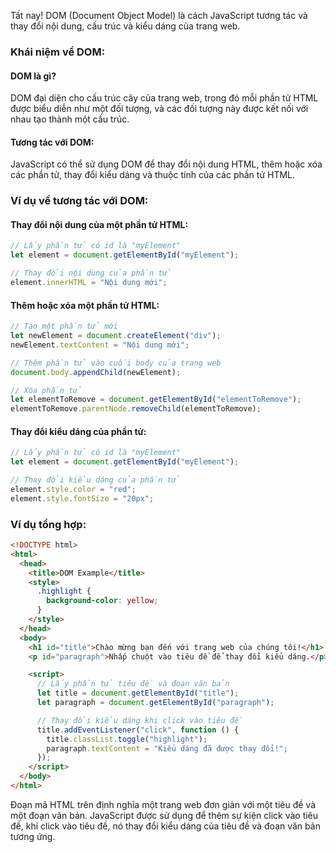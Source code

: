 Tất nay! DOM (Document Object Model) là cách JavaScript tương tác và thay đổi nội dung, cấu trúc và kiểu dáng của trang web.

### Khái niệm về DOM:

#### DOM là gì?

DOM đại diện cho cấu trúc cây của trang web, trong đó mỗi phần tử HTML được biểu diễn như một đối tượng, và các đối tượng này được kết nối với nhau tạo thành một cấu trúc.

#### Tương tác với DOM:

JavaScript có thể sử dụng DOM để thay đổi nội dung HTML, thêm hoặc xóa các phần tử, thay đổi kiểu dáng và thuộc tính của các phần tử HTML.

### Ví dụ về tương tác với DOM:

#### Thay đổi nội dung của một phần tử HTML:

```javascript
// Lấy phần tử có id là "myElement"
let element = document.getElementById("myElement");

// Thay đổi nội dung của phần tử
element.innerHTML = "Nội dung mới";
```

#### Thêm hoặc xóa một phần tử HTML:

```javascript
// Tạo một phần tử mới
let newElement = document.createElement("div");
newElement.textContent = "Nội dung mới";

// Thêm phần tử vào cuối body của trang web
document.body.appendChild(newElement);

// Xóa phần tử
let elementToRemove = document.getElementById("elementToRemove");
elementToRemove.parentNode.removeChild(elementToRemove);
```

#### Thay đổi kiểu dáng của phần tử:

```javascript
// Lấy phần tử có id là "myElement"
let element = document.getElementById("myElement");

// Thay đổi kiểu dáng của phần tử
element.style.color = "red";
element.style.fontSize = "20px";
```

### Ví dụ tổng hợp:

```html
<!DOCTYPE html>
<html>
  <head>
    <title>DOM Example</title>
    <style>
      .highlight {
        background-color: yellow;
      }
    </style>
  </head>
  <body>
    <h1 id="title">Chào mừng bạn đến với trang web của chúng tôi!</h1>
    <p id="paragraph">Nhấp chuột vào tiêu đề để thay đổi kiểu dáng.</p>

    <script>
      // Lấy phần tử tiêu đề và đoạn văn bản
      let title = document.getElementById("title");
      let paragraph = document.getElementById("paragraph");

      // Thay đổi kiểu dáng khi click vào tiêu đề
      title.addEventListener("click", function () {
        title.classList.toggle("highlight");
        paragraph.textContent = "Kiểu dáng đã được thay đổi!";
      });
    </script>
  </body>
</html>
```

Đoạn mã HTML trên định nghĩa một trang web đơn giản với một tiêu đề và một đoạn văn bản. JavaScript được sử dụng để thêm sự kiện click vào tiêu đề, khi click vào tiêu đề, nó thay đổi kiểu dáng của tiêu đề và đoạn văn bản tương ứng.
